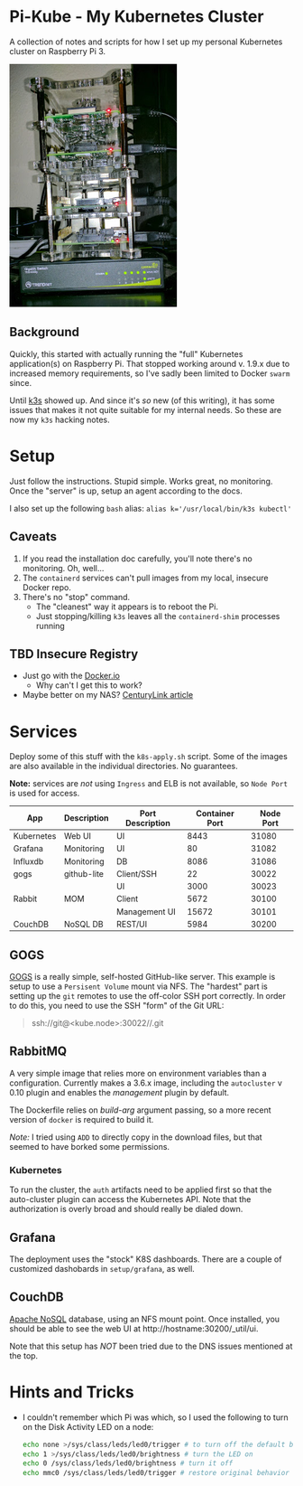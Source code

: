 # Pi-Kube - My Kubernetes Cluster
A collection of notes and scripts for how I set up my personal Kubernetes cluster on Raspberry Pi 3.

![PiCluster](PiCluster-11222017.jpg)

## Background
Quickly, this started with actually running the "full" Kubernetes application(s) on Raspberry Pi. That stopped
working around v. 1.9.x due to increased memory requirements, so I've sadly been limited to Docker `swarm` since.

Until [k3s](https://k3s.io/) showed up. And since it's _so_ new (of this writing), it has some issues that makes it
not quite suitable for my internal needs. So these are now my `k3s` hacking notes.

# Setup
Just follow the instructions. Stupid simple. Works great, no monitoring. Once the "server" is up, setup an agent
according to the docs.

I also set up the following `bash` alias: `alias k='/usr/local/bin/k3s kubectl'`

## Caveats

1. If you read the installation doc carefully, you'll note there's no monitoring. Oh, well...
1. The `containerd` services can't pull images from my local, insecure Docker repo.
1. There's no "stop" command.
   - The "cleanest" way it appears is to reboot the Pi.
   - Just stopping/killing `k3s` leaves all the `containerd-shim` processes running

## TBD Insecure Registry
- Just go with the [Docker.io](https://docs.docker.com/registry/deploying/#run-an-externally-accessible-registry)
  - Why can't I get this to work?
- Maybe better on my NAS? 
   [CenturyLink article](https://www.ctl.io/developers/blog/post/how-to-secure-your-private-docker-registry/)


# Services
Deploy some of this stuff with the `k8s-apply.sh` script. Some of the images are also available in the individual
directories. No guarantees.

**Note:** services are _not_ using `Ingress` and ELB is not available, so `Node Port` is used for access.

| App        | Description | Port Description | Container Port | Node Port |
|------------|-------------|------------------|----------------|-----------|
| Kubernetes | Web UI      | UI               |  8443          | 31080 |
| Grafana    | Monitoring  | UI               |    80          | 31082 |
| Influxdb   | Monitoring  | DB               |  8086          | 31086 |
| gogs       | github-lite | Client/SSH       |    22          | 30022 |
|            |             | UI               |  3000          | 30023 |
| Rabbit     | MOM         | Client           |  5672          | 30100 |
|            |             | Management UI    | 15672          | 30101 |
| CouchDB    | NoSQL DB    | REST/UI          |  5984          | 30200 |
## GOGS
[GOGS](https://github.com/gogits/gogs) is a really simple, self-hosted GitHub-like server. This example is setup to
use a `Persisent Volume` mount via NFS. The "hardest" part is setting up the `git` remotes to use the off-color SSH
port correctly. In order to do this, you need to use the SSH "form" of the Git URL:

> ssh://git@<kube.node>:30022/<org>/<project>.git

## RabbitMQ
A very simple image that relies more on environment variables than a configuration. Currently makes a 3.6.x image,
including the `autocluster` v 0.10 plugin and enables the _management_ plugin by default.

The Dockerfile relies on _build-arg_ argument passing, so a more recent version of `docker` is required to build it.

_Note:_ I tried using `ADD` to directly copy in the download files, but that seemed to have borked some permissions.

### Kubernetes
To run the cluster, the `auth` artifacts need to be applied first so that the auto-cluster plugin can access the
Kubernetes API. Note that the authorization is overly broad and should really be dialed down.

## Grafana
The deployment uses the "stock" K8S dashboards. There are a couple of customized dashobards in `setup/grafana`, as well.

## CouchDB
[Apache NoSQL](http://couchdb.apache.org/) database, using an NFS mount point. Once installed, you should be able to 
see the web UI at http://hostname:30200/_util/ui.

Note that this setup has *NOT* been tried due to the DNS issues mentioned at the top.

# Hints and Tricks
- I couldn't remember which Pi was which, so I used the following to turn on the Disk Activity LED on a node:
  ```bash
  echo none >/sys/class/leds/led0/trigger # to turn off the default behavior
  echo 1 >/sys/class/leds/led0/brightness # turn the LED on
  echo 0 /sys/class/leds/led0/brightness # turn it off
  echo mmc0 /sys/class/leds/led0/trigger # restore original behavior
  ```
